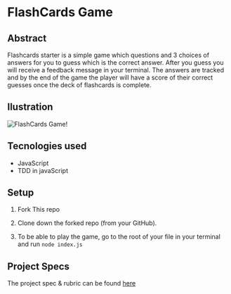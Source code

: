 # FlashCards Game

## Abstract

Flashcards starter is a simple game which questions and 3 choices of answers for you to guess which is the correct answer. After you guess you will receive a feedback message in your terminal. The answers are tracked and by the end of the game the player will have a score of their correct guesses once the deck of flashcards is complete.

## Ilustration
![FlashCards Game!](https://user-images.githubusercontent.com/82066350/125010488-795fea80-e01b-11eb-8e77-9a67c305c009.gif)


## Tecnologies used

- JavaScript
- TDD in javaScript


## Setup

1. Fork This repo

2. Clone down the forked repo (from your GitHub).


3. To be able to play the game, go to the root of your file in your terminal and run `node index.js` 


## Project Specs

The project spec & rubric can be found [here](https://frontend.turing.edu/projects/flash-cards.html)




